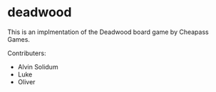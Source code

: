 # deadwood

This is an implmentation of the Deadwood board game by Cheapass Games.

Contributers: 
 - Alvin Solidum
 - Luke
 - Oliver
